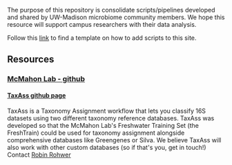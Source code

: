 
The purpose of this repository is consolidate scripts/pipelines developed and shared by UW-Madison microbiome community members. We hope this resource will support campus researchers with their data analysis.    

Follow this [link](https://uw-madison-microbiome-hub.github.io/computational_resources/CONTRIBUTING) to find a template on how to add scripts to this site.

## Resources


### [McMahon Lab - github](https://github.com/McMahonLab)

#### [TaxAss github page](https://github.com/McMahonLab/TaxAss)   
TaxAss is a Taxonomy Assignment workflow that lets you classify 16S datasets using two different taxonomy reference databases. TaxAss was developed so that the McMahon Lab's Freshwater Training Set (the FreshTrain) could be used for taxonomy assignment alongside comprehensive databases like Greengenes or Silva. We believe TaxAss will also work with other custom databases (so if that's you, get in touch!)   
Contact [Robin Rohwer](mailto:robin.rohwer@gmail.com) 
